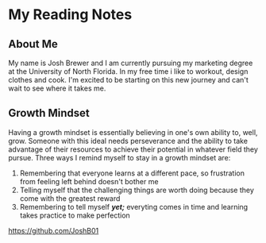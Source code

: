 # My Reading Notes

## About Me
My name is Josh Brewer and I am currently pursuing my marketing degree at the University of North Florida. In my free time i like to workout, design clothes and cook. I'm excited to be starting on this new journey and can't wait to see where it takes me.

## Growth Mindset
Having a growth mindset is essentially believing in one's own ability to, well, grow. Someone with this ideal needs perseverance and the ability to take advantage of their resources to achieve their potential in whatever field they pursue. Three ways I remind myself to stay in a growth mindset are:

1. Remembering that everyone learns at a different pace, so frustration from feeling left behind doesn't bother me
2. Telling myself that the challenging things are worth doing because they come with the greatest reward
3. Remembering to tell myself ***yet;*** everyting comes in time and learning takes practice to make perfection

<https://github.com/JoshB01>

